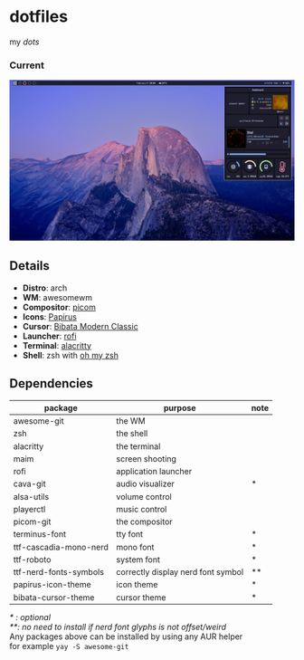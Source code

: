 # dotfiles
my _dots_
### Current
![free](screenshot/2024-02-01_20-55-03.png)

## Details
- **Distro**: arch
- **WM**: awesomewm
- **Compositor**: [picom](https://github.com/yshui/picom)
- **Icons**: [Papirus](https://github.com/PapirusDevelopmentTeam/papirus-icon-theme)
- **Cursor**: [Bibata Modern Classic](https://github.com/ful1e5/Bibata_Cursor)
- **Launcher**: [rofi](https://github.com/davatorium/rofi)
- **Terminal**: [alacritty](https://github.com/alacritty/alacritty)
- **Shell**: zsh with [oh my zsh](https://github.com/ohmyzsh/ohmyzsh)

## Dependencies
|package               |  purpose                         |note|
|----------------------|----------------------------------|----|
|awesome-git           |the WM                            |    |
|zsh                   |the shell                         |    |
|alacritty             |the terminal                      |    |
|maim                  |screen shooting                   |    |
|rofi                  |application launcher              |    |
|cava-git              |audio visualizer                  |*   |
|alsa-utils            |volume control                    |    |
|playerctl             |music control                     |    |
|picom-git             |the compositor                    |    |
|terminus-font         |tty font                          |*   |
|ttf-cascadia-mono-nerd|mono font                         |*   |
|ttf-roboto            |system font                       |*   |
|ttf-nerd-fonts-symbols|correctly display nerd font symbol|**  |
|papirus-icon-theme    |icon theme                        |*   |
|bibata-cursor-theme   |cursor theme                      |*   |

_* : optional_  
_**: no need to install if nerd font glyphs is not offset/weird_  
Any packages above can be installed by using any AUR helper  
for example `yay -S awesome-git`
